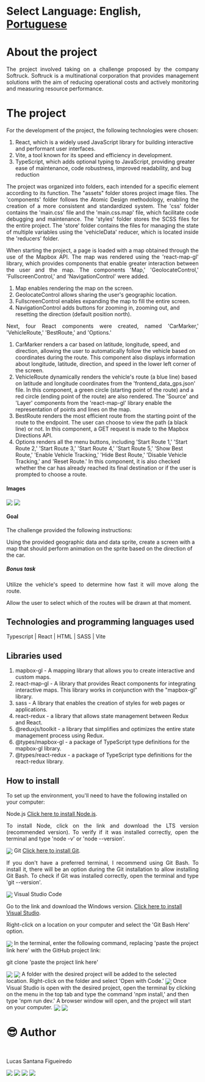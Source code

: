 # Select Language: **English**, [Portuguese](https://github.com/santanafx/frontend-3d-car/blob/main/README-pt.md)

# About the project

<p align="justify">
The project involved taking on a challenge proposed by the company Softruck. Softruck is a multinational corporation that provides management solutions with the aim of reducing operational costs and actively monitoring and measuring resource performance.
</p>

# The project

<p align="justify">
For the development of the project, the following technologies were chosen:
</p>

1. React, which is a widely used JavaScript library for building interactive and performant user interfaces.
2. Vite, a tool known for its speed and efficiency in development.
3. TypeScript, which adds optional typing to JavaScript, providing greater ease of maintenance, code robustness, improved readability, and bug reduction

<p align="justify">
The project was organized into folders, each intended for a specific element according to its function. The "assets" folder stores project image files. The 'components' folder follows the Atomic Design methodology, enabling the creation of a more consistent and standardized system. The 'css' folder contains the 'main.css' file and the 'main.css.map' file, which facilitate code debugging and maintenance. The 'styles' folder stores the SCSS files for the entire project. The 'store' folder contains the files for managing the state of multiple variables using the 'vehicleData' reducer, which is located inside the 'reducers' folder.
</p>

<p align="justify">
When starting the project, a page is loaded with a map obtained through the use of the Mapbox API. The map was rendered using the 'react-map-gl' library, which provides components that enable greater interaction between the user and the map. The components 'Map,' 'GeolocateControl,' 'FullscreenControl,' and 'NavigationControl' were added.
</p>

1. Map enables rendering the map on the screen.
2. GeolocateControl allows sharing the user's geographic location.
3. FullscreenControl enables expanding the map to fill the entire screen.
4. NavigationControl adds buttons for zooming in, zooming out, and resetting the direction (default position north).

<p align="justify">
Next, four React components were created, named 'CarMarker,' 'VehicleRoute,' 'BestRoute,' and 'Options.'
</p>

1. CarMarker renders a car based on latitude, longitude, speed, and direction, allowing the user to automatically follow the vehicle based on coordinates during the route. This component also displays information about longitude, latitude, direction, and speed in the lower left corner of the screen.
2. VehicleRoute dynamically renders the vehicle's route (a blue line) based on latitude and longitude coordinates from the 'frontend_data_gps.json' file. In this component, a green circle (starting point of the route) and a red circle (ending point of the route) are also rendered. The 'Source' and 'Layer' components from the 'react-map-gl' library enable the representation of points and lines on the map.
3. BestRoute renders the most efficient route from the starting point of the route to the endpoint. The user can choose to view the path (a black line) or not. In this component, a GET request is made to the Mapbox Directions API.
4. Options renders all the menu buttons, including 'Start Route 1,' 'Start Route 2,' 'Start Route 3,' 'Start Route 4,' 'Start Route 5,' 'Show Best Route,' 'Enable Vehicle Tracking,' 'Hide Best Route,' 'Disable Vehicle Tracking,' and 'Reset Route.' In this component, it is also checked whether the car has already reached its final destination or if the user is prompted to choose a route.

#### Images

<img align="center" src='./public/images/readme/img1.png'>

<img align="center" src='./public/images/readme/img2.png'>

#### Goal

<p align="justify">
The challenge provided the following instructions:

Using the provided geographic data and data sprite, create a screen with a map that should perform animation on the sprite based on the direction of the car.

</p>

##### Bonus task

<p align="justify">
Utilize the vehicle's speed to determine how fast it will move along the route.
</p>
<p align="justify">
Allow the user to select which of the routes will be drawn at that moment.
</p>

## Technologies and programming languages used

Typescript | React | HTML | SASS | Vite

## Libraries used

1. mapbox-gl - A mapping library that allows you to create interactive and custom maps.
2. react-map-gl - A library that provides React components for integrating interactive maps. This library works in conjunction with the "mapbox-gl" library.
3. sass - A library that enables the creation of styles for web pages or applications.
4. react-redux - a library that allows state management between Redux and React.
5. @reduxjs/toolkit - a library that simplifies and optimizes the entire state management process using Redux.
6. @types/mapbox-gl - a package of TypeScript type definitions for the mapbox-gl library.
7. @types/react-redux - a package of TypeScript type definitions for the react-redux library.

## How to install

To set up the environment, you'll need to have the following installed on your computer:

Node.js
<a href="https://nodejs.org/">Click here to install Node.js</a>.

<p align="justify">
To install Node, click on the link and download the LTS version (recommended version).
To verify if it was installed correctly, open the terminal and type 'node -v' or 'node --version'.
</p>
<img align="center" src='./public/images/readme/instrucao-node.png'>
Git
<a href="https://git-scm.com/download">Click here to install Git</a>.

<p align="justify">
If you don't have a preferred terminal, I recommend using Git Bash. To install it, there will be an option during the Git installation to allow installing Git Bash.
To check if Git was installed correctly, open the terminal and type 'git --version'.
</p>
<img align="center" src='./public/images/readme/instrucao-git.png'>
Visual Studio Code

Go to the link and download the Windows version.
<a href="https://code.visualstudio.com/download">Click here to install Visual Studio</a>.

Right-click on a location on your computer and select the 'Git Bash Here' option.

<img align="center" src='./public/images/readme/instrucao-gitBashHere.png'>
In the terminal, enter the following command, replacing 'paste the project link here' with the GitHub project link:

git clone 'paste the project link here'

<img align="center" src='./public/images/readme/instrucao-clone.png'>
<img align="center" src='./public/images/readme/instrucao-gitClone.png'>
A folder with the desired project will be added to the selected location.
Right-click on the folder and select 'Open with Code.'

<img align="center" src='./public/images/readme/instrucao-abrirCode.png'>
Once Visual Studio is open with the desired project, open the terminal by clicking on the menu in the top tab and type the command 'npm install,' and then type 'npm run dev.' A browser window will open, and the project will start on your computer.

<img align="center" src='./public/images/readme/instrucao-terminal.png'>
<img align="center" src='./public/images/readme/instrucao-npm.png'>
<br />

# :sunglasses: Author <a name="id07"></a>

<br />

Lucas Santana Figueiredo

<div>
 <a href="https://discordapp.com/users/254746660549296128" target="_blank"><img src="https://img.shields.io/badge/Discord-7289DA?style=for-the-badge&logo=discord&logoColor=white" target="_blank"></a>
  <a href = "mailto:santanafx@hotmail.com"><img src="https://img.shields.io/badge/-Gmail-%23333?style=for-the-badge&logo=gmail&logoColor=white" target="_blank"></a>
  <a href="https://www.linkedin.com/in/lucas-santana-figueiredo/" target="_blank"><img src="https://img.shields.io/badge/-LinkedIn-%230077B5?style=for-the-badge&logo=linkedin&logoColor=white" target="_blank"></a>
  <a href="https://wa.me/5531997915854" target="_blank"><img src=https://img.shields.io/badge/WhatsApp-25D366?style=for-the-badge&logo=whatsapp&logoColor=white></a>
</div>
